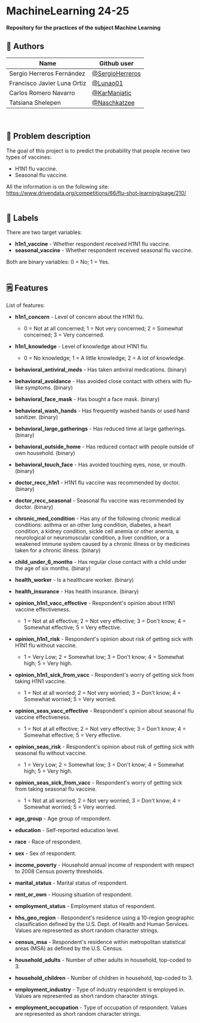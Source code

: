 # MachineLearning 24-25
**Repository for the practices of the subject Machine Learning**

## 🤗 Authors

| Name                          | Github user                                        |
|-------------------------------|----------------------------------------------------|
| Sergio Herreros Fernández     | [@SergioHerreros](https://github.com/SERGI0HERREROS)
| Francisco Javier Luna Ortiz   | [@Lunao01](https://github.com/Lunao01)
| Carlos Romero Navarro         | [@KarManiatic](https://github.com/KarManiatic)
| Tatsiana Shelepen             | [@Naschkatzee](https://github.com/Naschkatzee)                 
<br>

## 🎯 Problem description
The goal of this project is to predict the probability that people receive two types of vaccines:
- H1N1 flu vaccine.
- Seasonal flu vaccine.

All the information is on the following site:<br>
https://www.drivendata.org/competitions/66/flu-shot-learning/page/210/
<br><br>



## 🚩 Labels
There are two target variables:
- **h1n1_vaccine** - Whether respondent received H1N1 flu vaccine.
- **seasonal_vaccine** - Whether respondent received seasonal flu vaccine.

Both are binary variables: 0 = No; 1 = Yes.
<br><br>



## 🗒️ Features
List of features:

- **h1n1_concern** - Level of concern about the H1N1 flu.
    - 0 = Not at all concerned; 1 = Not very concerned; 2 = Somewhat concerned; 3 = Very concerned.

- **h1n1_knowledge** - Level of knowledge about H1N1 flu.
    - 0 = No knowledge; 1 = A little knowledge; 2 = A lot of knowledge.

- **behavioral_antiviral_meds** - Has taken antiviral medications. (binary)

- **behavioral_avoidance** - Has avoided close contact with others with flu-like symptoms. (binary)

- **behavioral_face_mask** - Has bought a face mask. (binary)

- **behavioral_wash_hands** - Has frequently washed hands or used hand sanitizer. (binary)

- **behavioral_large_gatherings** - Has reduced time at large gatherings. (binary)

- **behavioral_outside_home** - Has reduced contact with people outside of own household. (binary)

- **behavioral_touch_face** - Has avoided touching eyes, nose, or mouth. (binary)

- **doctor_recc_h1n1** - H1N1 flu vaccine was recommended by doctor. (binary)

- **doctor_recc_seasonal** - Seasonal flu vaccine was recommended by doctor. (binary)

- **chronic_med_condition** - Has any of the following chronic medical conditions: asthma or an other lung condition, diabetes, a heart condition, a kidney condition, sickle cell anemia or other anemia, a neurological or neuromuscular condition, a liver condition, or a weakened immune system caused by a chronic illness or by medicines taken for a chronic illness. (binary)

- **child_under_6_months** - Has regular close contact with a child under the age of six months. (binary)

- **health_worker** - Is a healthcare worker. (binary)

- **health_insurance** - Has health insurance. (binary)

- **opinion_h1n1_vacc_effective** - Respondent's opinion about H1N1 vaccine effectiveness.
    - 1 = Not at all effective; 2 = Not very effective; 3 = Don't know; 4 = Somewhat effective; 5 = Very effective.

- **opinion_h1n1_risk** - Respondent's opinion about risk of getting sick with H1N1 flu without vaccine.
    - 1 = Very Low; 2 = Somewhat low; 3 = Don't know; 4 = Somewhat high; 5 = Very high.

- **opinion_h1n1_sick_from_vacc** - Respondent's worry of getting sick from taking H1N1 vaccine.
    - 1 = Not at all worried; 2 = Not very worried; 3 = Don't know; 4 = Somewhat worried; 5 = Very worried.

- **opinion_seas_vacc_effective** - Respondent's opinion about seasonal flu vaccine effectiveness.
    - 1 = Not at all effective; 2 = Not very effective; 3 = Don't know; 4 = Somewhat effective; 5 = Very effective.

- **opinion_seas_risk** - Respondent's opinion about risk of getting sick with seasonal flu without vaccine.
    - 1 = Very Low; 2 = Somewhat low; 3 = Don't know; 4 = Somewhat high; 5 = Very high.
    
- **opinion_seas_sick_from_vacc** - Respondent's worry of getting sick from taking seasonal flu vaccine.
    - 1 = Not at all worried; 2 = Not very worried; 3 = Don't know; 4 = Somewhat worried; 5 = Very worried.

- **age_group** - Age group of respondent.

- **education** - Self-reported education level.

- **race** - Race of respondent.

- **sex** - Sex of respondent.

- **income_poverty** - Household annual income of respondent with respect to 2008 Census poverty thresholds.

- **marital_status** - Marital status of respondent.

- **rent_or_own** - Housing situation of respondent.

- **employment_status** - Employment status of respondent.

- **hhs_geo_region** - Respondent's residence using a 10-region geographic classification defined by the U.S. Dept. of Health and Human Services. Values are represented as short random character strings.

- **census_msa** - Respondent's residence within metropolitan statistical areas (MSA) as defined by the U.S. Census.

- **household_adults** - Number of other adults in household, top-coded to 3.

- **household_children** - Number of children in household, top-coded to 3.

- **employment_industry** - Type of industry respondent is employed in. Values are represented as short random character strings.

- **employment_occupation** - Type of occupation of respondent. Values are represented as short random character strings.
<br><br>